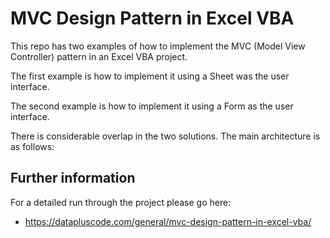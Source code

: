 # MVC Design Pattern in Excel VBA

This repo has two examples of how to implement the MVC (Model View Controller) pattern in an Excel VBA project.

The first example is how to implement it using a Sheet was the user interface.

The second example is how to implement it using a Form as the user interface.

There is considerable overlap in the two solutions. The main architecture is as follows:




## Further information

For a detailed run through the project please go here:
- https://datapluscode.com/general/mvc-design-pattern-in-excel-vba/
